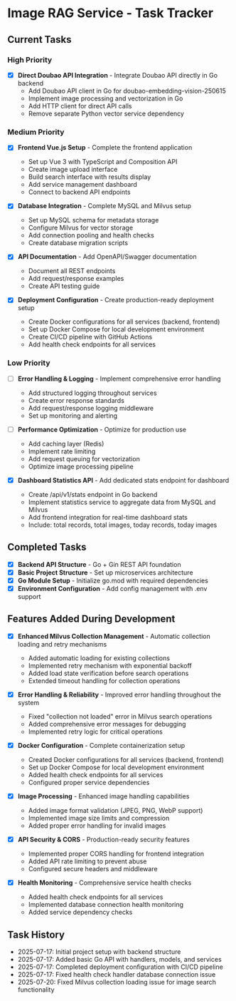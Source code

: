 # Image RAG Service - Task Tracker

## Current Tasks

### High Priority
- [x] **Direct Doubao API Integration** - Integrate Doubao API directly in Go backend
  - Add Doubao API client in Go for doubao-embedding-vision-250615
  - Implement image processing and vectorization in Go
  - Add HTTP client for direct API calls
  - Remove separate Python vector service dependency

### Medium Priority
- [x] **Frontend Vue.js Setup** - Complete the frontend application
  - Set up Vue 3 with TypeScript and Composition API
  - Create image upload interface
  - Build search interface with results display
  - Add service management dashboard
  - Connect to backend API endpoints

- [x] **Database Integration** - Complete MySQL and Milvus setup
  - Set up MySQL schema for metadata storage
  - Configure Milvus for vector storage
  - Add connection pooling and health checks
  - Create database migration scripts

- [x] **API Documentation** - Add OpenAPI/Swagger documentation
  - Document all REST endpoints
  - Add request/response examples
  - Create API testing guide

- [x] **Deployment Configuration** - Create production-ready deployment setup
  - Create Docker configurations for all services (backend, frontend)
  - Set up Docker Compose for local development environment
  - Create CI/CD pipeline with GitHub Actions
  - Add health check endpoints for all services

### Low Priority
- [ ] **Error Handling & Logging** - Implement comprehensive error handling
  - Add structured logging throughout services
  - Create error response standards
  - Add request/response logging middleware
  - Set up monitoring and alerting

- [ ] **Performance Optimization** - Optimize for production use
  - Add caching layer (Redis)
  - Implement rate limiting
  - Add request queuing for vectorization
  - Optimize image processing pipeline

- [x] **Dashboard Statistics API** - Add dedicated stats endpoint for dashboard
  - Create /api/v1/stats endpoint in Go backend
  - Implement statistics service to aggregate data from MySQL and Milvus
  - Add frontend integration for real-time dashboard stats
  - Include: total records, total images, today records, today images

## Completed Tasks
- [x] **Backend API Structure** - Go + Gin REST API foundation
- [x] **Basic Project Structure** - Set up microservices architecture
- [x] **Go Module Setup** - Initialize go.mod with required dependencies
- [x] **Environment Configuration** - Add config management with .env support

## Features Added During Development
- [x] **Enhanced Milvus Collection Management** - Automatic collection loading and retry mechanisms
  - Added automatic loading for existing collections
  - Implemented retry mechanism with exponential backoff
  - Added load state verification before search operations
  - Extended timeout handling for collection operations

- [x] **Error Handling & Reliability** - Improved error handling throughout the system
  - Fixed "collection not loaded" error in Milvus search operations
  - Added comprehensive error messages for debugging
  - Implemented retry logic for critical operations

- [x] **Docker Configuration** - Complete containerization setup
  - Created Docker configurations for all services (backend, frontend)
  - Set up Docker Compose for local development environment
  - Added health check endpoints for all services
  - Configured proper service dependencies

- [x] **Image Processing** - Enhanced image handling capabilities
  - Added image format validation (JPEG, PNG, WebP support)
  - Implemented image size limits and compression
  - Added proper error handling for invalid images

- [x] **API Security & CORS** - Production-ready security features
  - Implemented proper CORS handling for frontend integration
  - Added API rate limiting to prevent abuse
  - Configured secure headers and middleware

- [x] **Health Monitoring** - Comprehensive service health checks
  - Added health check endpoints for all services
  - Implemented database connection health monitoring
  - Added service dependency checks

## Task History
- 2025-07-17: Initial project setup with backend structure
- 2025-07-17: Added basic Go API with handlers, models, and services
- 2025-07-17: Completed deployment configuration with CI/CD pipeline
- 2025-07-17: Fixed health check handler database connection issue
- 2025-07-20: Fixed Milvus collection loading issue for image search functionality